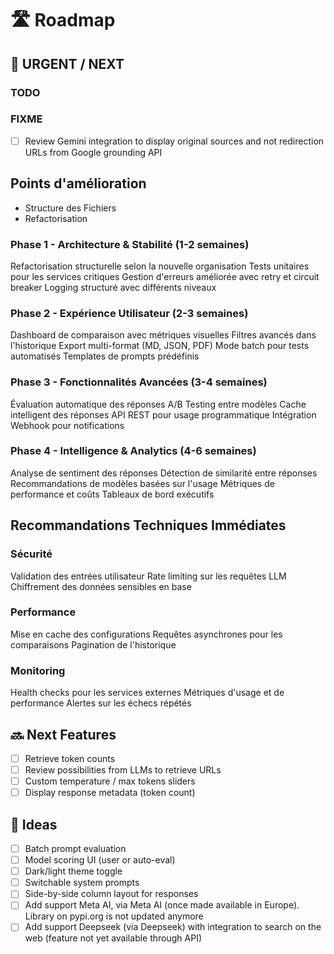 # 🛣️ Roadmap

## 🚧 URGENT / NEXT
### TODO


### FIXME
- [ ] Review Gemini integration to display original sources and not redirection URLs from Google grounding API

## Points d'amélioration
- Structure des Fichiers
- Refactorisation

### Phase 1 - Architecture & Stabilité (1-2 semaines)
Refactorisation structurelle selon la nouvelle organisation
Tests unitaires pour les services critiques
Gestion d'erreurs améliorée avec retry et circuit breaker
Logging structuré avec différents niveaux

### Phase 2 - Expérience Utilisateur (2-3 semaines)
Dashboard de comparaison avec métriques visuelles
Filtres avancés dans l'historique
Export multi-format (MD, JSON, PDF)
Mode batch pour tests automatisés
Templates de prompts prédéfinis

### Phase 3 - Fonctionnalités Avancées (3-4 semaines)
Évaluation automatique des réponses
A/B Testing entre modèles
Cache intelligent des réponses
API REST pour usage programmatique
Intégration Webhook pour notifications

### Phase 4 - Intelligence & Analytics (4-6 semaines)
Analyse de sentiment des réponses
Détection de similarité entre réponses
Recommandations de modèles basées sur l'usage
Métriques de performance et coûts
Tableaux de bord exécutifs

## Recommandations Techniques Immédiates
### Sécurité
Validation des entrées utilisateur
Rate limiting sur les requêtes LLM
Chiffrement des données sensibles en base

### Performance
Mise en cache des configurations
Requêtes asynchrones pour les comparaisons
Pagination de l'historique

### Monitoring
Health checks pour les services externes
Métriques d'usage et de performance
Alertes sur les échecs répétés



## 🔜 Next Features
- [ ] Retrieve token counts
- [ ] Review possibilities from LLMs to retrieve URLs
- [ ] Custom temperature / max tokens sliders
- [ ] Display response metadata (token count)

## 🧪 Ideas
- [ ] Batch prompt evaluation
- [ ] Model scoring UI (user or auto-eval)
- [ ] Dark/light theme toggle
- [ ] Switchable system prompts
- [ ] Side-by-side column layout for responses
- [ ] Add support Meta AI, via Meta AI (once made available in Europe). Library on pypi.org is not updated anymore
- [ ] Add support Deepseek (via Deepseek) with integration to search on the web (feature not yet available through API)